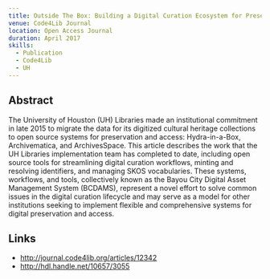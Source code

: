 ```yaml
---
title: Outside The Box: Building a Digital Curation Ecosystem for Preservation and Access
venue: Code4Lib Journal
location: Open Access Journal
duration: April 2017
skills:
  - Publication
  - Code4Lib
  - UH
---
```


Abstract
-------

The University of Houston (UH) Libraries made an institutional commitment in late 2015 to migrate the data for its digitized cultural heritage collections to open source systems for preservation and access: Hydra-in-a-Box, Archivematica, and ArchivesSpace. This article describes the work that the UH Libraries implementation team has completed to date, including open source tools for streamlining digital curation workflows, minting and resolving identifiers, and managing SKOS vocabularies. These systems, workflows, and tools, collectively known as the Bayou City Digital Asset Management System (BCDAMS), represent a novel effort to solve common issues in the digital curation lifecycle and may serve as a model for other institutions seeking to implement flexible and comprehensive systems for digital preservation and access.


Links
----------

* <http://journal.code4lib.org/articles/12342>
* <http://hdl.handle.net/10657/3055>
